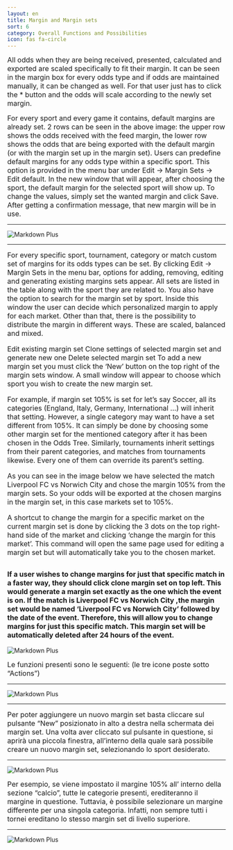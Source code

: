 ```yaml
---
layout: en
title: Margin and Margin sets
sort: 6
category: Overall Functions and Possibilities
icon: fas fa-circle
---
```

<p class="message">

</p>

<font size="3">All odds when they are being received, presented, calculated and exported are scaled specifically to fit their margin. It can be seen in the margin box for every odds type and if odds are maintained manually, it can be changed as well. For that user just has to click the * button and the odds will scale according to the newly set margin.


For every sport and every game it contains, default margins are already set. 2 rows can be seen in the above image: the upper row shows the odds received with the feed margin, the lower row shows the odds that are being exported with the default margin (or with the margin set up in the margin set). Users can predefine default margins for any odds type within a specific sport. This option is provided in the menu bar under Edit -> Margin Sets -> Edit default. In the new window that will appear, after choosing the sport, the default margin for the selected sport will show up. To change the values, simply set the wanted margin and click Save. After getting a confirmation message, that new margin will be in use.</font> 

 ---

![Markdown Plus]({{site.baseurl}}/public/images/gestione-quote/quote-feed-esportate.png)

--- 

<font size="3">For every specific sport, tournament, category or match custom set of margins for its odds types can be set. By clicking Edit -> Margin Sets in the menu bar, options for adding, removing, editing and generating existing margins sets appear. All sets are listed in the table along with the sport they are related to. You also have the option to search for the margin set by sport. Inside this window the user can decide which personalized margin to apply for each market. Other than that, there is the possibility to distribute the margin in different ways. These are scaled, balanced and mixed.

Edit existing margin set
Clone settings of selected margin set and generate new one
Delete selected margin set
To add a new margin set you must click the ‘New’ button on the top right of the margin sets window. A small window will appear to choose which sport you wish to create the new margin set.

For example, if margin set 105% is set for let’s say Soccer, all its categories (England, Italy, Germany, International ...) will inherit that setting. However, a single category may want to have a set different from 105%. It can simply be done by choosing some other margin set for the mentioned category after it has been chosen in the Odds Tree. Similarly, tournaments inherit settings from their parent categories, and matches from tournaments likewise. Every one of them can override its parent’s setting.

As you can see in the image below we have selected the match Liverpool FC vs Norwich City and chose the margin 105% from the margin sets. So your odds will be exported at the chosen margins in the margin set, in this case markets set to 105%.


A shortcut to change the margin for a specific market on the current margin set is done by clicking the 3 dots on the top right-hand side of the market and clicking ‘change the margin for this market’. This command will open the same page used for editing a margin set but will automatically take you to the chosen market.

If a user wishes to change margins for just that specific match in a faster way, they should click clone margin set on top left. This would generate a margin set exactly as the one which the event is on. If the match is Liverpool FC vs Norwich City ,the margin set would be named ‘Liverpool FC vs Norwich City’ followed by the date of the event. Therefore, this will allow you to change margins for just this specific match. This margin set will be automatically deleted after 24 hours of the event.</font> 
---

![Markdown Plus]({{site.baseurl}}/public/images/gestione-quote/marginset-edit-default.png)


<font size="3">Le funzioni presenti sono le seguenti: (le tre icone poste sotto “Actions”)</font> 

--- 
![Markdown Plus]({{site.baseurl}}/public/images/gestione-quote/modifica-clonare-elimina.png)

---

<font size="3">Per poter aggiungere un nuovo margin set basta cliccare sul pulsante “New” posizionato in alto a destra nella schermata dei margin set. Una volta aver cliccato sul pulsante in questione, si aprirà una piccola finestra, all’interno della quale sarà possibile creare un nuovo margin set, selezionando lo sport desiderato.</font> 

 ---
![Markdown Plus]({{site.baseurl}}/public/images/gestione-quote/select-sport.png)


<font size="3">Per esempio, se viene impostato il margine 105% all’ interno della sezione “calcio”, tutte le categorie presenti, erediteranno il margine in questione. Tuttavia, è possibile selezionare un margine differente per una singola categoria. Infatti, non sempre tutti i tornei ereditano lo stesso margin set di livello superiore.</font> 

---

![Markdown Plus]({{site.baseurl}}/public/images/gestione-quote/marginset-save.png)